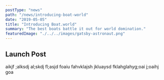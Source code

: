 ```yaml
---
postType: "news"
path: "/news/introducing-boat-world"
date: "2019-05-05"
title: "Introducing Boat.world"
summary: "The best boats battle it out for world domination."
featuredImage: "./../../images/gatsby-astronaut.png"
---
```


## Launch Post

aikjf ;alksdj al;skdj fl;asjd foaiu fahvklajsh jkluaysd fklahglahyg;oai j;oaihj goa
